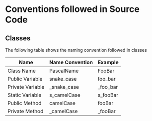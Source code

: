 # Conventions followed in Source Code

## Classes

The following table shows the naming convention followed in classes

| Name             | Name Convention | Example  |
|------------------|-----------------|----------|
| Class Name       | PascalName      | FooBar   |
| Public Variable  | snake_case      | foo_bar  |
| Private Variable | _snake_case     | _foo_bar |
| Static Variable  | s_camelCase     | s_fooBar |
| Public Method    | camelCase       | fooBar   |
| Private Method   | _camelCase      | _fooBar  |
